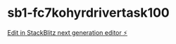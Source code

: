 # sb1-fc7kohyrdrivertask100

[Edit in StackBlitz next generation editor ⚡️](https://stackblitz.com/~/github.com/markoneo/sb1-fc7kohyrdrivertask100)